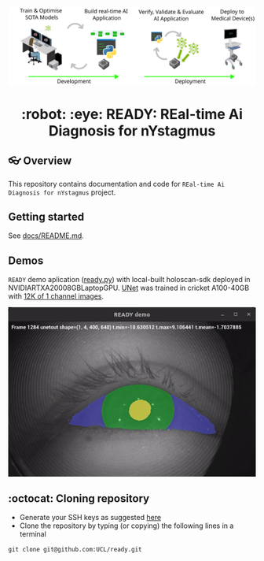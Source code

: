 <div style="text-align: center;" align="center">
  <img src="docs/figs/ready.svg" alt="real-time ai diagnosis for nystagmus" width="600"/>
  <h1> :robot: :eye: READY: REal-time Ai Diagnosis for nYstagmus </h1>
</div>


## :eyeglasses: Overview
This repository contains documentation and code for `REal-time Ai Diagnosis for nYstagmus` project.

## Getting started
See [docs/README.md](docs/README.md).

## Demos
`READY` demo aplication ([ready.py](/src/ready/apis/holoscan/ready/python/ready.py)) with local-built holoscan-sdk deployed in NVIDIARTXA20008GBLaptopGPU. [UNet](src/ready/models/unet.py) was trained in cricket A100-40GB with [12K of 1 channel images](data/openEDS/README.md). 

![fig](docs/figs/ready-demo-2024-07-24_07.52.36-ezgif.com-video-to-gif-converter.gif)


## :octocat: Cloning repository
* Generate your SSH keys as suggested [here](https://docs.github.com/en/github/authenticating-to-github/generating-a-new-ssh-key-and-adding-it-to-the-ssh-agent)
* Clone the repository by typing (or copying) the following lines in a terminal
```
git clone git@github.com:UCL/ready.git
```

